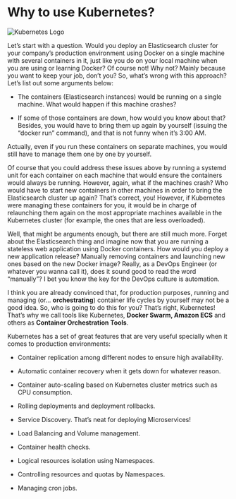 # Why to use Kubernetes?

![Kubernetes Logo](https://cdn-images-1.medium.com/max/2000/1*d9MXw4wPVrLXhgG6eaP-pg.png)


Let’s start with a question. Would you deploy an Elasticsearch cluster for your company’s production environment using Docker on a single machine with several containers in it, just like you do on your local machine when you are using or learning Docker? Of course not! Why not? Mainly because you want to keep your job, don’t you? So, what’s wrong with this approach? Let’s list out some arguments below:

* The containers (Elasticsearch instances) would be running on a single machine. What would happen if this machine crashes?

* If some of those containers are down, how would you know about that? Besides, you would have to bring them up again by yourself (issuing the “docker run” command), and that is not funny when it’s 3:00 AM.

Actually, even if you run these containers on separate machines, you would still have to manage them one by one by yourself.

Of course that you could address these issues above by running a systemd unit for each container on each machine that would ensure the containers would always be running. However, again, what if the machines crash? Who would have to start new containers in other machines in order to bring the Elasticsearch cluster up again? That’s correct, you! However, if Kubernetes were managing these containers for you, it would be in charge of relaunching them again on the most appropriate machines available in the Kubernetes cluster (for example, the ones that are less overloaded).

Well, that might be arguments enough, but there are still much more. Forget about the Elasticsearch thing and imagine now that you are running a stateless web application using Docker containers. How would you deploy a new application release? Manually removing containers and launching new ones based on the new Docker image? Really, as a DevOps Engineer (or whatever you wanna call it), does it sound good to read the word “manually”? I bet you know the key for the DevOps culture is automation.

I think you are already convinced that, for production purposes, running and managing (or… **orchestrating**) container life cycles by yourself may not be a good idea. So, who is going to do this for you? That’s right, Kubernetes! That’s why we call tools like Kubernetes, **Docker Swarm, Amazon ECS** and others as **Container Orchestration Tools**.

Kubernetes has a set of great features that are very useful specially when it comes to production environments:

* Container replication among different nodes to ensure high availability.

* Automatic container recovery when it gets down for whatever reason.

* Container auto-scaling based on Kubernetes cluster metrics such as CPU consumption.

* Rolling deployments and deployment rollbacks.

* Service Discovery. That’s neat for deploying Microservices!

* Load Balancing and Volume management.

* Container health checks.

* Logical resources isolation using Namespaces.

* Controlling resources and quotas by Namespaces.

* Managing cron jobs.

